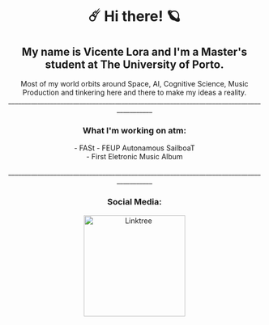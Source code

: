 <h1 align="center">☄️ Hi there! 🪐</h1>

<h2 align="center">My name is Vicente Lora and I'm a Master's student at The University of Porto.</h2>

<p align="center">
  Most of my world orbits around Space, AI, Cognitive Science, Music Production and tinkering here and there to make my ideas a reality.
  _________________________________________________________________________________________
</p>

<h3 align="center">What I'm working on atm:</h3>

<p align="center">
- FASt - FEUP Autonamous SailboaT<br>
- First Eletronic Music Album<br>
</p>

<div>
  <p align="center">
    _________________________________________________________________________________________<br>
    <h3 align="center">Social Media:</h3>
  </p>
</div>

<p align="center">
    <a href="https://linktr.ee/vicentelora"><img align="center" src="https://img.icons8.com/color/480/linktree.png" alt="Linktree" width="200" height="200"/></a>
</p>

